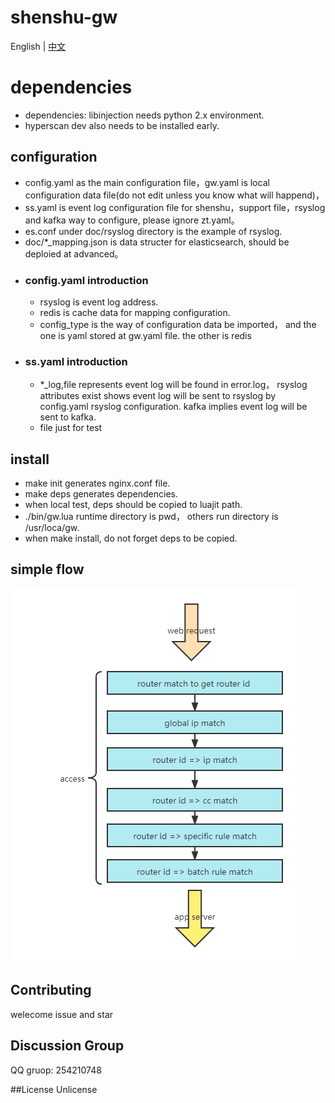 # shenshu-gw
English | [中文](./README.md)

# dependencies
- dependencies: libinjection needs python 2.x environment.
- hyperscan dev also needs to be installed early.

## configuration
- config.yaml as the main configuration file，gw.yaml is local configuration data file(do not edit unless you know what will happend)，
- ss.yaml is event log configuration file for shenshu，support file，rsyslog and kafka way to configure, please ignore zt.yaml。
- es.conf under doc/rsyslog directory is the example of rsyslog.
- doc/*_mapping.json is data structer for elasticsearch, should be deploied at advanced。
- ### config.yaml introduction
    - rsyslog is event log address.
    - redis is cache data for mapping configuration.
    - config_type is the way of configuration data be imported， and the one is yaml stored at gw.yaml file.
    the other is redis
- ### ss.yaml introduction
    - *_log,file represents event log will be found in error.log， rsyslog attributes exist shows event log will be
  sent to rsyslog by config.yaml rsyslog configuration. kafka implies event log will be sent to kafka.
    - file just for test

## install
- make init generates nginx.conf file.
- make deps generates dependencies.
- when local test, deps should be copied to luajit path.
- ./bin/gw.lua runtime directory is pwd， others run directory is /usr/loca/gw.
- when make install, do not forget deps to be copied.

## simple flow
![image](doc/images/flow.png)

## Contributing
welecome issue and star

## Discussion Group
QQ gruop: 254210748

##License
Unlicense

